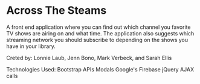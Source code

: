 # Across The Steams

A front end application where you can find out which channel you favorite TV shows are airing on and what time.  The application also suggests which streaming network you should subscribe to depending on the shows you have in your library.

Creted by: Lonnie Laub, Jenn Bono, Mark Verbeck, and Sarah Ellis

Technologies Used:
    Bootstrap
    APIs
    Modals
    Google's Firebase
    jQuery
    AJAX calls
